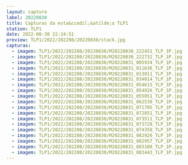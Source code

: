 ```yaml
---
layout: capture
label: 20220830
title: Capturas da esta&ccedil;&atilde;o TLP1
station: TLP1
date: 2022-08-30 22:24:51
preview: TLP1/2022/202208/20220830/stack.jpg
capturas:
  - imagem: TLP1/2022/202208/20220830/M20220830_222451_TLP_1P.jpg
  - imagem: TLP1/2022/202208/20220830/M20220830_222732_TLP_1P.jpg
  - imagem: TLP1/2022/202208/20220830/M20220831_005934_TLP_1P.jpg
  - imagem: TLP1/2022/202208/20220830/M20220831_011636_TLP_1P.jpg
  - imagem: TLP1/2022/202208/20220830/M20220831_013011_TLP_1P.jpg
  - imagem: TLP1/2022/202208/20220830/M20220831_034014_TLP_1P.jpg
  - imagem: TLP1/2022/202208/20220830/M20220831_054615_TLP_1P.jpg
  - imagem: TLP1/2022/202208/20220830/M20220831_054926_TLP_1P.jpg
  - imagem: TLP1/2022/202208/20220830/M20220831_055051_TLP_1P.jpg
  - imagem: TLP1/2022/202208/20220830/M20220831_062530_TLP_1P.jpg
  - imagem: TLP1/2022/202208/20220830/M20220831_071705_TLP_1P.jpg
  - imagem: TLP1/2022/202208/20220830/M20220831_072851_TLP_1P.jpg
  - imagem: TLP1/2022/202208/20220830/M20220831_073511_TLP_1P.jpg
  - imagem: TLP1/2022/202208/20220830/M20220831_073728_TLP_1P.jpg
  - imagem: TLP1/2022/202208/20220830/M20220831_074358_TLP_1P.jpg
  - imagem: TLP1/2022/202208/20220830/M20220831_082926_TLP_1P.jpg
  - imagem: TLP1/2022/202208/20220830/M20220831_082957_TLP_1P.jpg
  - imagem: TLP1/2022/202208/20220830/M20220831_083108_TLP_1P.jpg
  - imagem: TLP1/2022/202208/20220830/M20220831_083443_TLP_1P.jpg
---
```

